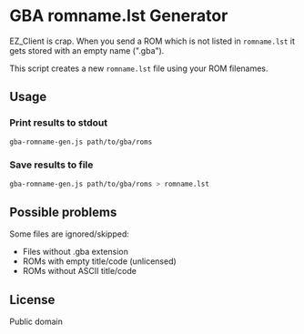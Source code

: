# GBA romname.lst Generator

EZ_Client is crap. When you send a ROM which is not listed in `romname.lst` it gets stored with an empty name (".gba").

This script creates a new `romname.lst` file using your ROM filenames.

## Usage

### Print results to stdout

```bash
gba-romname-gen.js path/to/gba/roms
```
### Save results to file

```bash
gba-romname-gen.js path/to/gba/roms > romname.lst
```
## Possible problems

Some files are ignored/skipped:

* Files without .gba extension
* ROMs with empty title/code (unlicensed)
* ROMs without ASCII title/code

## License

Public domain
